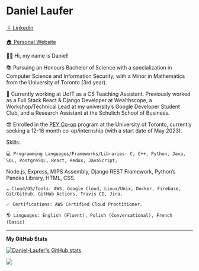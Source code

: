 # Daniel Laufer


[🖇 Linkedin](https://www.linkedin.com/in/daniel-laufer-7ba986176/)

[🏠 Personal Website](https://daniel-laufer.github.io/)

👋🏻 Hi, my name is Daniel!

📚 Pursuing an Honours Bachelor of Science with a specialization in Computer Science and Information Security, with a Minor in Mathematics from the University of Toronto (3rd year).                 

💼 Currently working at UofT as a CS Teaching Assistant. Previously worked as a Full Stack React & Django Developer at Wealthscope, a Workshop/Technical Lead at my university’s Google Developer Student Club, and a Research Assistant at the Schulich School of Business.

😎 Enrolled in the [PEY Co-op](https://engineeringcareers.utoronto.ca/co-opemployerguide/) program at the University of Toronto, currently seeking a 12-16 month co-op/internship (with a start date of May 2023).


Skills: 

    💻 Programming Languages/Frameworks/Libraries: C, C++, Python, Java, SQL, PostgreSQL, React, Redux, JavaScript,
Node.js, Express, MIPS Assembly, Django REST Framework, Python’s Pandas Library, HTML, CSS.

    ☁️ Cloud/OS/Tools: AWS, Google Cloud, Linux/Unix, Docker, Firebase, Git/GitHub, GitHub Actions, Travis CI, Jira. 

    ✅ Certifications: AWS Certified Cloud Practitioner.

    🌎 Languages: English (Fluent), Polish (Conversational), French (Basic)
    
    
    
<hr/>
<b>My GitHub Stats</b>

<a href="http://www.github.com/Daniel-Laufer"><img src="https://github-readme-stats.vercel.app/api?username=Daniel-Laufer&show_icons=true&hide=&count_private=true&title_color=0891b2&text_color=ffffff&icon_color=0891b2&bg_color=1c1917&hide_border=true&show_icons=true" alt="Daniel-Laufer's GitHub stats" /></a>

<a href="http://www.github.com/Daniel-Laufer"><img src="https://github-readme-streak-stats.herokuapp.com/?user=Daniel-Laufer&stroke=ffffff&background=1c1917&ring=0891b2&fire=0891b2&currStreakNum=ffffff&currStreakLabel=0891b2&sideNums=ffffff&sideLabels=ffffff&dates=ffffff&hide_border=true" /></a>

<!-- <a href="http://www.github.com/Daniel-Laufer"><img src="https://activity-graph.herokuapp.com/graph?username=Daniel-Laufer&bg_color=1c1917&color=ffffff&line=0891b2&point=ffffff&area_color=1c1917&area=true&hide_border=true&custom_title=GitHub%20Commits%20Graph" alt="GitHub Commits Graph" /></a>

<a href="https://github.com/Daniel-Laufer" align="left"><img src="https://github-readme-stats.vercel.app/api/top-langs/?username=Daniel-Laufer&langs_count=10&title_color=0891b2&text_color=ffffff&icon_color=0891b2&bg_color=1c1917&hide_border=true&locale=en&custom_title=Top%20%Languages" alt="Top Languages" /></a> -->



